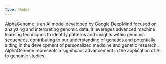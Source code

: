 ```yaml
---
type: Model
---
```


AlphaGenome is an AI model developed by Google DeepMind focused on analyzing and interpreting genomic data. It leverages advanced machine learning techniques to identify patterns and insights within genomic sequences, contributing to our understanding of genetics and potentially aiding in the development of personalized medicine and genetic research. AlphaGenome represents a significant advancement in the application of AI to genomic studies.